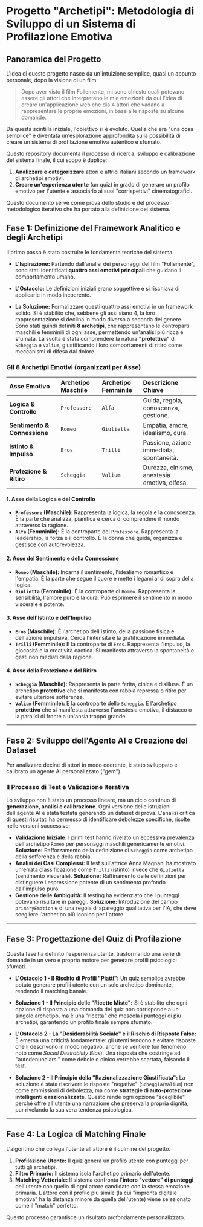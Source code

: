 # Progetto "Archetipi": Metodologia di Sviluppo di un Sistema di Profilazione Emotiva

## Panoramica del Progetto

L'idea di questo progetto nasce da un'intuizione semplice, quasi un appunto personale, dopo la visione di un film:

> Dopo aver visto il film Follemente, mi sono chiesto quali potevano essere gli attori che interpretano le mie emozioni: da qui l'idea di creare un'applicazione web che dia 4 attori che vadano a rappresentare le proprie emozioni, in base alle risposte su alcune domande.

Da questa scintilla iniziale, l'obiettivo si è evoluto. Quella che era "una cosa semplice" è diventata un'esplorazione approfondita sulla possibilità di creare un sistema di profilazione emotiva autentico e sfumato.

Questo repository documenta il processo di ricerca, sviluppo e calibrazione del sistema finale, il cui scopo è duplice:
1.  **Analizzare e categorizzare** attori e attrici italiani secondo un framework di archetipi emotivi.
2.  **Creare un'esperienza utente** (un quiz) in grado di generare un profilo emotivo per l'utente e associarlo ai suoi "corrispettivi" cinematografici.

Questo documento serve come prova dello studio e del processo metodologico iterativo che ha portato alla definizione del sistema.

## Fase 1: Definizione del Framework Analitico e degli Archetipi

Il primo passo è stato costruire le fondamenta teoriche del sistema.

* **L'Ispirazione:** Partendo dall'analisi dei personaggi del film "Follemente", sono stati identificati **quattro assi emotivi principali** che guidano il comportamento umano.

* **L'Ostacolo:** Le definizioni iniziali erano soggettive e si rischiava di applicarle in modo incoerente.

* **La Soluzione:** Formalizzare questi quattro assi emotivi in un framework solido. Si è stabilito che, sebbene gli assi siano 4, la loro rappresentazione si declina in modo diverso a seconda del genere. Sono stati quindi definiti **8 archetipi**, che rappresentano le controparti maschili e femminili di ogni asse, permettendo un'analisi più ricca e sfumata. La svolta è stata comprendere la natura **"protettiva"** di `Scheggia` e `Valium`, giustificando i loro comportamenti di ritiro come meccanismi di difesa dal dolore.

### Gli 8 Archetipi Emotivi (organizzati per Asse)

| Asse Emotivo                | Archetipo Maschile | Archetipo Femminile | Descrizione Chiave                            |
| :-------------------------- | :----------------- | :------------------ | :-------------------------------------------- |
| **Logica & Controllo** | `Professore`       | `Alfa`              | Guida, regola, conoscenza, gestione.          |
| **Sentimento & Connessione**| `Romeo`            | `Giulietta`         | Empatia, amore, idealismo, cura.              |
| **Istinto & Impulso** | `Eros`             | `Trilli`            | Passione, azione immediata, spontaneità.      |
| **Protezione & Ritiro** | `Scheggia`         | `Valium`            | Durezza, cinismo, anestesia emotiva, difesa. |


#### 1. Asse della Logica e del Controllo
* **`Professore` (Maschile):** Rappresenta la logica, la regola e la conoscenza. È la parte che analizza, pianifica e cerca di comprendere il mondo attraverso la ragione.
* **`Alfa` (Femminile):** È la controparte del `Professore`. Rappresenta la leadership, la forza e il controllo. È la donna che guida, organizza e gestisce con autorevolezza.

#### 2. Asse del Sentimento e della Connessione
* **`Romeo` (Maschile):** Incarna il sentimento, l'idealismo romantico e l'empatia. È la parte che segue il cuore e mette i legami al di sopra della logica.
* **`Giulietta` (Femminile):** È la controparte di `Romeo`. Rappresenta la sensibilità, l'amore puro e la cura. Può esprimere il sentimento in modo viscerale e potente.

#### 3. Asse dell'Istinto e dell'Impulso
* **`Eros` (Maschile):** È l'archetipo dell'istinto, della passione fisica e dell'azione impulsiva. Cerca l'intensità e la gratificazione immediata.
* **`Trilli` (Femminile):** È la controparte di `Eros`. Rappresenta l'impulso, la giocosità e la creatività caotica. Si manifesta attraverso la spontaneità e gesti non mediati dalla ragione.

#### 4. Asse della Protezione e del Ritiro
* **`Scheggia` (Maschile):** Rappresenta la parte ferita, cinica e disillusa. È un archetipo **protettivo** che si manifesta con rabbia repressa o ritiro per evitare ulteriore sofferenza.
* **`Valium` (Femminile):** È la controparte dello `Scheggia`. È l'archetipo **protettivo** che si manifesta attraverso l'anestesia emotiva, il distacco o la paralisi di fronte a un'ansia troppo grande.

---

## Fase 2: Sviluppo dell'Agente AI e Creazione del Dataset

Per analizzare decine di attori in modo coerente, è stato sviluppato e calibrato un agente AI personalizzato ("gem").

### Il Processo di Test e Validazione Iterativa

Lo sviluppo non è stato un processo lineare, ma un ciclo continuo di **generazione, analisi e calibrazione**. Ogni versione delle istruzioni dell'agente AI è stata testata generando un dataset di prova. L'analisi critica di questi risultati ha permesso di identificare debolezze specifiche, risolte nelle versioni successive:

* **Validazione Iniziale:** I primi test hanno rivelato un'eccessiva prevalenza dell'archetipo `Romeo` per personaggi maschili genericamente emotivi. **Soluzione:** Rafforzamento della definizione di `Scheggia` come archetipo della sofferenza e della rabbia.
* **Analisi dei Casi Complessi:** Il test sull'attrice Anna Magnani ha mostrato un'errata classificazione come `Trilli` (istinto) invece che `Giulietta` (sentimento viscerale). **Soluzione:** Raffinamento delle definizioni per distinguere l'espressione potente di un sentimento profondo dall'impulso puro.
* **Gestione delle Ambiguità:** Il testing ha evidenziato che i punteggi potevano risultare in pareggi. **Soluzione:** Introduzione del campo `primaryEmotion` e di una regola di spareggio qualitativa per l'IA, che deve scegliere l'archetipo più iconico per l'attore.

---

## Fase 3: Progettazione del Quiz di Profilazione

Questa fase ha definito l'esperienza utente, trasformando una serie di domande in un vero e proprio motore per generare profili psicologici sfumati.

* **L'Ostacolo 1 - Il Rischio di Profili "Piatti":** Un quiz semplice avrebbe potuto generare profili utente con un solo archetipo dominante, rendendo il matching banale.
* **Soluzione 1 - Il Principio delle "Ricette Miste":** Si è stabilito che ogni opzione di risposta a una domanda del quiz non corrisponde a un singolo archetipo, ma è una "ricetta" che mescola i punteggi di più archetipi, garantendo un profilo finale sempre sfumato.

* **L'Ostacolo 2 - La "Desiderabilità Sociale" e il Rischio di Risposte False:** È emersa una criticità fondamentale: gli utenti tendono a evitare risposte che li descrivono in modo negativo, anche se veritiere (un fenomeno noto come *Social Desirability Bias*). Una risposta che costringe ad "autodenunciarsi" come debole o cinico verrebbe scartata, falsando il test.
* **Soluzione 2 - Il Principio della "Razionalizzazione Giustificata":** La soluzione è stata riscrivere le risposte "negative" (`Scheggia`/`Valium`) non come ammissioni di debolezza, ma come **strategie di auto-protezione intelligenti e razionalizzate**. Questo rende ogni opzione "sceglibile" perché offre all'utente una narrazione che preserva la propria dignità, pur rivelando la sua vera tendenza psicologica.

---

## Fase 4: La Logica di Matching Finale

L'algoritmo che collega l'utente all'attore è il culmine del progetto.

1.  **Profilazione Utente:** Il quiz genera un profilo utente con punteggi per tutti gli archetipi.
2.  **Filtro Primario:** Il sistema isola l'archetipo primario dell'utente.
3.  **Matching Vettoriale:** Il sistema confronta l'**intero "vettore" di punteggi** dell'utente con quello di ogni attore candidato con la stessa emozione primaria. L'attore con il profilo più simile (la cui "impronta digitale emotiva" ha la distanza minore da quella dell'utente) viene selezionato come il "match" perfetto.

Questo processo garantisce un risultato profondamente personalizzato.